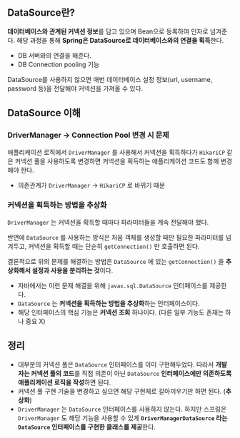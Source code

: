 ## DataSource란?

**데이터베이스와 관계된 커넥션 정보**를 담고 있으며 Bean으로 등록하여 인자로 넘겨준다. 해당 과정을 통해 **Spring은 DataSource로 데이터베이스와의 연결을 획득**한다.
- DB 서버와의 연결을 해준다.
- DB Connection pooling 기능 

DataSource를 사용하지 않으면 매번 데이터베이스 설정 정보(url, username, password 등)을 전달해야 커넥션을 가져올 수 있다.

## DataSource 이해
### DriverManager -> Connection Pool 변경 시 문제

애플리케이션 로직에서 `DriverManager` 를 사용해서 커넥션을 획득하다가 `HikariCP` 같은 커넥션 풀을 사용하도록 변경하면 커넥션을 획득하는 애플리케이션 코드도 함께 변경해야 한다.
- 의존관계가 `DriverManager` -> `HikariCP` 로 바뀌기 때문

### 커넥션을 획득하는 방법을 추상화

`DriverManager` 는 커넥션을 획득할 때마다 파라미터들을 계속 전달해야 했다. 

반면에 `DataSource` 를 사용하는 방식은 처음 객체를 생성할 때만 필요한 파라미터를 넘겨두고, 커넥션을 획득할 때는 단순히 `getConnection()` 만 호출하면 된다.

결론적으로 위의 문제를 해결하는 방법은 `DataSource` 에 있는 `getConnection()` 을 **추상화해서 설정과 사용을 분리하는 것**이다.
- 자바에서는 이런 문제 해결을 위해 `javax.sql.DataSource` 인터페이스를 제공한다.
- `DataSource` 는 **커넥션을 획득하는 방법을 추상화**하는 인터페이스이다.
- 해당 인터페이스의 핵심 기능은 **커넥션 조회** 하나이다. (다른 일부 기능도 존재는 하나 중요 X)

## 정리

- 대부분의 커넥션 풀은 `DataSource` 인터페이스를 이미 구현해두었다. 따라서 **개발자는 커넥션 풀의 코드**를 직접 의존이 아닌 `DataSource` **인터페이스에만 의존하도록 애플리케이션 로직을 작성**하면 된다.
- 커넥션 풀 구현 기술을 변경하고 싶으면 해당 구현체로 갈아끼우기만 하면 된다. (**추상화**)
- `DriverManager` 는 `DataSource` 인터페이스를 사용하지 않는다. 하지만 스프링은 `DriverManager` 도 해당 기능을 사용할 수 있게 **`DriverManagerDataSource` 라는 `DataSource` 인터페이스를 구현한 클래스를 제공**한다.
